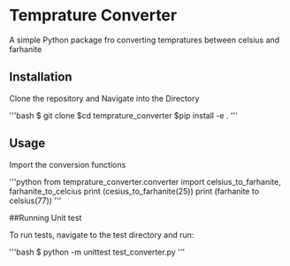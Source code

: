 # Temprature Converter

A simple Python package fro converting tempratures between celsius and  farhanite

## Installation

Clone the repository and Navigate into the Directory 

'''bash
$ git clone <URL>
$cd temprature_converter
$pip install -e .
'''

## Usage

Import the conversion functions

'''python
from temprature_converter.converter import celsius_to_farhanite, farhanite_to_celcius
print (cesius_to_farhanite(25))
print (farhanite to celsius(77))
'''

##Running Unit test

To run tests, navigate to the test directory and run:

'''bash
$ python -m unittest test_converter.py
'''


 
